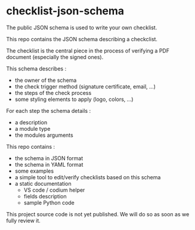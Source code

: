 # checklist-json-schema

The public JSON schema is used to write your own checklist.

This repo contains the JSON schema describing a checkclist.

The checklist is the central piece in the process of verifying a PDF document
(especially the signed ones).

This schema describes :

* the owner of the schema
* the check trigger method (signature certificate, email, ...)
* the steps of the check process
* some styling elements to apply (logo, colors, ...)

For each step the schema details :

* a description
* a module type
* the modules arguments

This repo contains :

* the schema in JSON format
* the schema in YAML format
* some examples
* a simple tool to edit/verify checklists based on this schema
* a static documentation
    * VS code / codium helper
    * fields description
    * sample Python code
    
This project source code is not yet published.
We will do so as soon as we fully review it.


